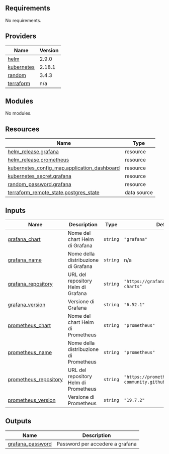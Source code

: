 <!-- BEGIN_TF_DOCS -->
## Requirements

No requirements.

## Providers

| Name | Version |
|------|---------|
| <a name="provider_helm"></a> [helm](#provider\_helm) | 2.9.0 |
| <a name="provider_kubernetes"></a> [kubernetes](#provider\_kubernetes) | 2.18.1 |
| <a name="provider_random"></a> [random](#provider\_random) | 3.4.3 |
| <a name="provider_terraform"></a> [terraform](#provider\_terraform) | n/a |

## Modules

No modules.

## Resources

| Name | Type |
|------|------|
| [helm_release.grafana](https://registry.terraform.io/providers/hashicorp/helm/latest/docs/resources/release) | resource |
| [helm_release.prometheus](https://registry.terraform.io/providers/hashicorp/helm/latest/docs/resources/release) | resource |
| [kubernetes_config_map.application_dashboard](https://registry.terraform.io/providers/hashicorp/kubernetes/latest/docs/resources/config_map) | resource |
| [kubernetes_secret.grafana](https://registry.terraform.io/providers/hashicorp/kubernetes/latest/docs/resources/secret) | resource |
| [random_password.grafana](https://registry.terraform.io/providers/hashicorp/random/latest/docs/resources/password) | resource |
| [terraform_remote_state.postgres_state](https://registry.terraform.io/providers/hashicorp/terraform/latest/docs/data-sources/remote_state) | data source |

## Inputs

| Name | Description | Type | Default | Required |
|------|-------------|------|---------|:--------:|
| <a name="input_grafana_chart"></a> [grafana\_chart](#input\_grafana\_chart) | Nome del chart Helm di Grafana | `string` | `"grafana"` | no |
| <a name="input_grafana_name"></a> [grafana\_name](#input\_grafana\_name) | Nome della distribuzione di Grafana | `string` | n/a | yes |
| <a name="input_grafana_repository"></a> [grafana\_repository](#input\_grafana\_repository) | URL del repository Helm di Grafana | `string` | `"https://grafana.github.io/helm-charts"` | no |
| <a name="input_grafana_version"></a> [grafana\_version](#input\_grafana\_version) | Versione di Grafana | `string` | `"6.52.1"` | no |
| <a name="input_prometheus_chart"></a> [prometheus\_chart](#input\_prometheus\_chart) | Nome del chart Helm di Prometheus | `string` | `"prometheus"` | no |
| <a name="input_prometheus_name"></a> [prometheus\_name](#input\_prometheus\_name) | Nome della distribuzione di Prometheus | `string` | `"prometheus"` | no |
| <a name="input_prometheus_repository"></a> [prometheus\_repository](#input\_prometheus\_repository) | URL del repository Helm di Prometheus | `string` | `"https://prometheus-community.github.io/helm-charts"` | no |
| <a name="input_prometheus_version"></a> [prometheus\_version](#input\_prometheus\_version) | Versione di Prometheus | `string` | `"19.7.2"` | no |

## Outputs

| Name | Description |
|------|-------------|
| <a name="output_grafana_password"></a> [grafana\_password](#output\_grafana\_password) | Password per accedere a grafana |
<!-- END_TF_DOCS -->